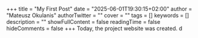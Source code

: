 +++
title = "My First Post"
date = "2025-06-01T19:30:15+02:00"
author = "Mateusz Okulanis"
authorTwitter = ""
cover = ""
tags = []
keywords = []
description = ""
showFullContent = false
readingTime = false
hideComments = false
+++
Today, the project website was created.
d